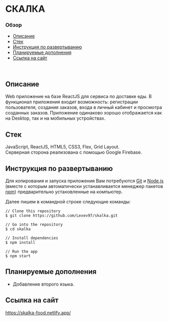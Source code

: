 # **СКАЛКА**

### Обзор
* [Описание](#описание)
* [Стек](#стек)
* [Инструкция по развертыванию](#инструкция-по-развертыванию)
* [Планируемые дополнения](#планируемые-дополнения)
* [Ссылка на сайт](#ссылка-на-сайт)
<br>

## Описание

Web приложение на базе ReactJS для сервиса по доставке еды. В функционал приложения входит возможность: регистрации пользователя, создания заказов, входа в личный кабинет и просмотра созданных заказов. Приложение одинаково хорошо отображается как на Desktop, так и на мобильных устройствах.

## Стек

JavaScript, ReactJS, HTML5, CSS3, Flex, Grid Layout.<br>
Серверная сторона реализована с помощью Google Firebase.

## Инструкция по развертыванию

Для копирования и запуска приложения Вам потребуются [Git](https://git-scm.com/) и [Node.js](https://nodejs.org/en/download/) (вместе с которым автоматически устанавливается менеджер пакетов [npm](http://npmjs.com/)) предварительно установленные на компьютер.

Далее пишем в командной строке следующие команды:

```
// Clone this repository
$ git clone https://github.com/Lexev97/skalka.git

// Go into the repository
$ cd skalka

// Install dependencies
$ npm install

// Run the app
$ npm start
```

## Планируемые дополнения
- Добавление второго языка.

## Ссылка на сайт

https://skalka-food.netlify.app/
